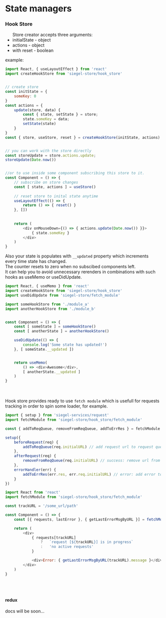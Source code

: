 <h1>State managers</h1>


<h3>Hook Store</h3>

<ul>
    Store creator accepts three arguments:
    <li>initialState - object</li>
    <li>actions - object</li>
    <li>with reset - boolean</li>
</ul>

example:

```js
import React, { useLayoutEffect } from 'react'
import createHookStore from 'siegel-store/hook_store'


// create store
const initState = {
    someKey: 0
}
const actions = {
    update(store, data) {
        const { state, setState } = store;
        state.someKey = data;
        setState(state)
    }
}
const { store, useStore, reset } = createHookStore(initState, actions)


// you can work with the store directly
const storeUpdate = store.actions.update;
storeUpdate(Date.now())


//or to use inside some component subscribing this store to it.
const Component = () => {
    // subscribe on store changes
    const [ state, actions ] = useStore()
    
    // reset store to inital state anytime
    useLayoutEffect(() => {
        return () => { reset() }
    }, [])
    
    
    return (
        <div onMouseDown={() => { actions.update(Date.now()) }}>
            { state.someKey }
        </div>
    )
}
```

Also your state is populates with `__updated` property which increments every time state has changed.<br />
The counter resets to zero when no subscibed components left.<br />
It can help you to avoid unnecessary rerenders in combinations with such hooks as useMemo or useDidUpdate.

```js
import React, { useMemo } from 'react'
import createHookStore from 'siegel-store/hook_store'
import useDidUpdate from 'siegel-store/fetch_module'

import someHookStore from './module_a'
import anotherHookStore from './module_b'


const Component = () => {
    const [ someState ] = someHookStore()
    const [ anotherState ] = anotherHookStore()

    useDidUpdate(() => {
        console.log('Some state has updated!')
    }, [ someState.__updated ])


    return useMemo(
        () => <div>Awesome</div>,
        [ anotherState.__updated ]
    )
}


```

<br /><br />
Hook store provides ready to use `fetch module` which is usefull for requests tracking in order to spin some loader, for example.


```js
import { setup } from 'siegel-services/request'
import fetchModule from 'siegel-store/hook_store/fetch_module'

const { addToReqQueue, removeFromReqQueue, addToErrRes } = fetchModule.store.actions;

setup({
    beforeRequest(req) {
        addToReqQueue(req.initialURL) // add request url to request queue
    },
    afterRequest(req) {
        removeFromReqQueue(req.initialURL) // success: remove url from request queue
    },
    errorHandler(err) {
        addToErrRes(err.res, err.req.initialURL) // error: add error to err response queue
    }
})

```

```js
import React from 'react'
import fetchModule from 'siegel-store/hook_store/fetch_module'

const trackURL = '/some_url/path'

const Component = () => {
    const [{ requests, lastError }, { getLastErrorMsgByURL }] = fetchModule()

    return (
        <div>
            { requests[trackURL]
                ?   `request [${trackURL}] is in progress`
                :   'no active requests'
            }

            <div>Error: { getLastErrorMsgByURL(trackURL).message }</div>
        </div>
    )
}
```


<br /><br />
<h4>redux</h4>
docs will be soon...